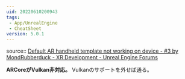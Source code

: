 ```yaml
---
uid: 20220610200943
tags:
 - App/UnrealEngine
 - CheatSheet
version: 5.0.1
---
```


source:: [Default AR handheld template not working on device - #3 by MondRubberduck - XR Development - Unreal Engine Forums](https://forums.unrealengine.com/t/default-ar-handheld-template-not-working-on-device/491495/3)

**ARCoreがVulkan非対応。** 
Vulkanのサポートを外せば通る。
